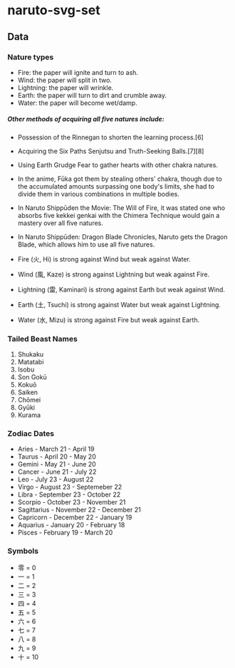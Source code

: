 # naruto-svg-set

## Data

### Nature types
- Fire: the paper will ignite and turn to ash.
- Wind: the paper will split in two.
- Lightning: the paper will wrinkle.
- Earth: the paper will turn to dirt and crumble away.
- Water: the paper will become wet/damp.

##### Other methods of acquiring all five natures include:
- Possession of the Rinnegan to shorten the learning process.[6]
- Acquiring the Six Paths Senjutsu and Truth-Seeking Balls.[7][8]
- Using Earth Grudge Fear to gather hearts with other chakra natures.
- In the anime, Fūka got them by stealing others' chakra, though due to the accumulated amounts surpassing one body's limits, she had to divide them in various combinations in multiple bodies.
- In Naruto Shippūden the Movie: The Will of Fire, it was stated one who absorbs five kekkei genkai with the Chimera Technique would gain a mastery over all five natures.
- In Naruto Shippūden: Dragon Blade Chronicles, Naruto gets the Dragon Blade, which allows him to use all five natures.

- Fire (火, Hi) is strong against Wind but weak against Water.
- Wind (風, Kaze) is strong against Lightning but weak against Fire.
- Lightning (雷, Kaminari) is strong against Earth but weak against Wind.
- Earth (土, Tsuchi) is strong against Water but weak against Lightning.
- Water (水, Mizu) is strong against Fire but weak against Earth.


### Tailed Beast Names
1. Shukaku
2. Matatabi
3. Isobu
4. Son Gokū
5. Kokuō
6. Saiken
7. Chōmei
8. Gyūki
9. Kurama

### Zodiac Dates
- Aries - March 21 - April 19
- Taurus - April 20 - May 20
- Gemini - May 21 - June 20
- Cancer - June 21 - July 22
- Leo - July 23 - August 22
- Virgo - August 23 - Septemeber 22
- Libra - September 23 - October 22
- Scorpio - October 23 - November 21
- Sagittarius - November 22 - December 21
- Capricorn - December 22 - January 19
- Aquarius - January 20 - February 18
- Pisces - February 19 - March 20


### Symbols
- 零 = 0
- 一 = 1
- 二 = 2
- 三 = 3
- 四 = 4
- 五 = 5
- 六 = 6
- 七 = 7
- 八 = 8
- 九 = 9
- 十 = 10
